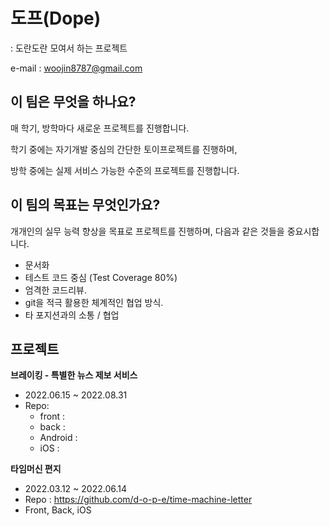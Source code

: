 <h1>도프(Dope)</h1>
: 도란도란 모여서 하는 프로젝트

e-mail : woojin8787@gmail.com

## 이 팀은 무엇을 하나요?

매 학기, 방학마다 새로운 프로젝트를 진행합니다.

학기 중에는 자기개발 중심의 간단한 토이프로젝트를 진행하며,

방학 중에는 실제 서비스 가능한 수준의 프로젝트를 진행합니다.

## 이 팀의 목표는 무엇인가요?

개개인의 실무 능력 향상을 목표로 프로젝트를 진행하며, 다음과 같은 것들을 중요시합니다.
- 문서화
- 테스트 코드 중심 (Test Coverage 80%)
- 엄격한 코드리뷰.
- git을 적극 활용한 체계적인 협업 방식.
- 타 포지션과의 소통 / 협업

## 프로젝트

<b>브레이킹 - 특별한 뉴스 제보 서비스</b>
- 2022.06.15 ~ 2022.08.31
- Repo:
  - front :
  - back : 
  - Android :
  - iOS :

<b>타임머신 편지</b>
- 2022.03.12 ~ 2022.06.14
- Repo : https://github.com/d-o-p-e/time-machine-letter
- Front, Back, iOS
